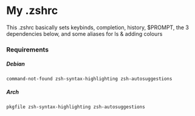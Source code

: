 # My .zshrc
This .zshrc basically sets keybinds, completion, history, $PROMPT, the 3 dependencies below, and some aliases for ls & adding colours
### Requirements
##### Debian
 `command-not-found zsh-syntax-highlighting zsh-autosuggestions`
##### Arch
`pkgfile zsh-syntax-highlighting zsh-autosuggestions`
